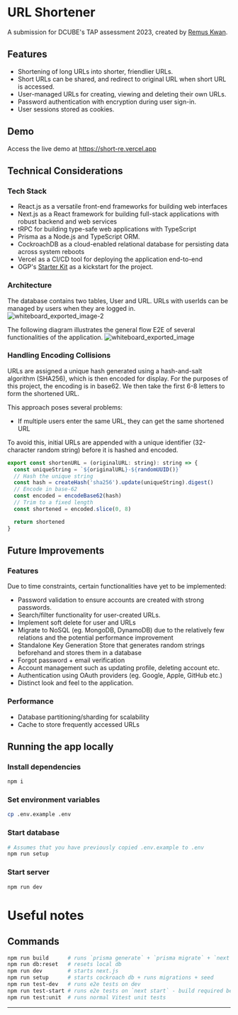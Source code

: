 # URL Shortener

A submission for DCUBE's TAP assessment 2023, created by [Remus Kwan](https://www.remuskwan.dev/).

## Features

- Shortening of long URLs into shorter, friendlier URLs.
- Short URLs can be shared, and redirect to original URL when short URL is accessed.
- User-managed URLs for creating, viewing and deleting their own URLs.
- Password authentication with encryption during user sign-in.
- User sessions stored as cookies.

## Demo

Access the live demo at https://short-re.vercel.app

## Technical Considerations

### Tech Stack

- React.js as a versatile front-end frameworks for building web interfaces
- Next.js as a React framework for building full-stack applications with robust backend and web services
- tRPC for building type-safe web applications with TypeScript
- Prisma as a Node.js and TypeScript ORM.
- CockroachDB as a cloud-enabled relational database for persisting data across system reboots
- Vercel as a CI/CD tool for deploying the application end-to-end
- OGP's [Starter Kit](https://start.open.gov.sg/) as a kickstart for the project.

### Architecture
The database contains two tables, User and URL. URLs with userIds can be managed by users when they are logged in.
![whiteboard_exported_image-2](https://github.com/remuskwan/url-shortener/assets/36059985/9f3ad84b-1700-4a05-8625-1e83c49332bd)

The following diagram illustrates the general flow E2E of several functionalities of the application.
![whiteboard_exported_image](https://github.com/remuskwan/url-shortener/assets/36059985/77f9bc23-486d-4de1-816a-725f170fe113)

### Handling Encoding Collisions

URLs are assigned a unique hash generated using a hash-and-salt algorithm (SHA256), which is then encoded for display. For the purposes of this project, the encoding is in base62. We then take the first 6-8 letters to form the shortened URL.

This approach poses several problems:

- If multiple users enter the same URL, they can get the same shortened URL

To avoid this, initial URLs are appended with a unique identifier (32-character random string) before it is hashed and encoded.

```js
export const shortenURL = (originalURL: string): string => {
  const uniqueString = `${originalURL}-${randomUUID()}`
  // Hash the unique string
  const hash = createHash('sha256').update(uniqueString).digest()
  // Encode in base-62
  const encoded = encodeBase62(hash)
  // Trim to a fixed length
  const shortened = encoded.slice(0, 8)

  return shortened
}
```

## Future Improvements

### Features

Due to time constraints, certain functionalities have yet to be implemented:

- Password validation to ensure accounts are created with strong passwords.
- Search/filter functionality for user-created URLs.
- Implement soft delete for user and URLs
- Migrate to NoSQL (eg. MongoDB, DynamoDB) due to the relatively few relations and the potential performance improvement
- Standalone Key Generation Store that generates random strings beforehand and stores them in a database
- Forgot password + email verification
- Account management such as updating profile, deleting account etc.
- Authentication using OAuth providers (eg. Google, Apple, GitHub etc.)
- Distinct look and feel to the application.

### Performance

- Database partitioning/sharding for scalability
- Cache to store frequently accessed URLs

## Running the app locally

### Install dependencies

```bash
npm i
```

### Set environment variables

```bash
cp .env.example .env
```

### Start database

```bash
# Assumes that you have previously copied .env.example to .env
npm run setup
```

### Start server

```bash
npm run dev
```

# Useful notes

## Commands

```bash
npm run build      # runs `prisma generate` + `prisma migrate` + `next build`
npm run db:reset   # resets local db
npm run dev        # starts next.js
npm run setup      # starts cockroach db + runs migrations + seed
npm run test-dev   # runs e2e tests on dev
npm run test-start # runs e2e tests on `next start` - build required before
npm run test:unit  # runs normal Vitest unit tests
```

---
